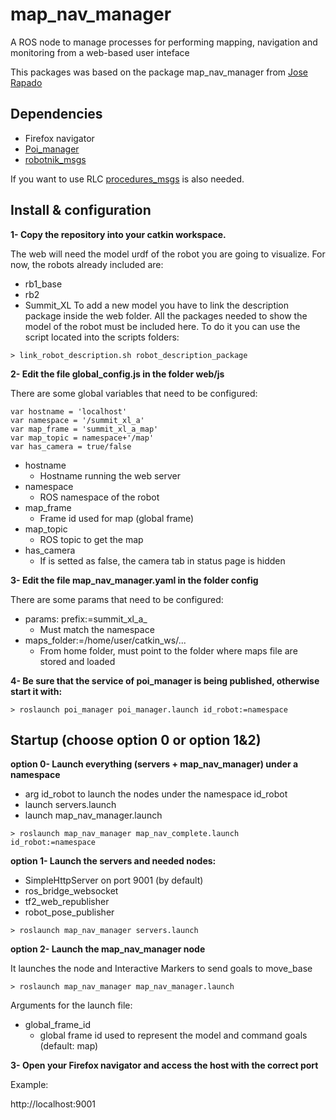# map_nav_manager

A ROS node to manage processes for performing mapping, navigation and monitoring from a web-based user inteface

This packages was based on the package map_nav_manager from [Jose Rapado](https://github.com/JoseRobotnik/map_nav_manager.git)


## Dependencies

* Firefox navigator
* [Poi_manager](https://github.com/RobotnikAutomation/poi_manager)
* [robotnik_msgs](https://github.com/RobotnikAutomation/robotnik_msgs)

If you want to use RLC [procedures_msgs](https://git1.projectlocker.com/robotnik/procedures_msgs.git) is also needed.

## Install & configuration


**1- Copy the repository into your catkin workspace.**

The web will need the model urdf of the robot you are going to visualize. 
For now, the robots already included are: 
* rb1_base
* rb2
* Summit_XL
To add a new model you have to link the description package inside the web folder. All the packages needed to show the model of the robot must be included here. To do it you can use the script located into the scripts folders:

```
> link_robot_description.sh robot_description_package
```

**2- Edit the file global_config.js in the folder web/js**

There are some global variables that need to be configured:

```
var hostname = 'localhost'
var namespace = '/summit_xl_a'
var map_frame = 'summit_xl_a_map'
var map_topic = namespace+'/map'
var has_camera = true/false
```

* hostname
  * Hostname running the web server
* namespace
  * ROS namespace of the robot
* map_frame
  * Frame id used for map (global frame)
* map_topic
  * ROS topic to get the map
* has_camera
  * If is setted as false, the camera tab in status page is hidden


**3- Edit the file map_nav_manager.yaml in the folder config**

There are some params that need to be configured:

* params: prefix:=summit_xl_a_
  * Must match the namespace
* maps_folder:=/home/user/catkin_ws/...
  * From home folder, must point to the folder where maps file are stored and loaded

**4- Be sure that the service of poi_manager is being published, otherwise start it with:**
```
> roslaunch poi_manager poi_manager.launch id_robot:=namespace
```


## Startup (choose option 0 or option 1&2)
**option 0- Launch everything (servers + map_nav_manager) under a namespace**
* arg id_robot to launch the nodes under the namespace id_robot
* launch servers.launch
* launch map_nav_manager.launch
```
> roslaunch map_nav_manager map_nav_complete.launch id_robot:=namespace
```

**option 1- Launch the servers and needed nodes:**

* SimpleHttpServer on port 9001 (by default)
* ros_bridge_websocket
* tf2_web_republisher
* robot_pose_publisher

```
> roslaunch map_nav_manager servers.launch 
```


**option 2- Launch the map_nav_manager node**

It launches the node and Interactive Markers to send goals to move_base

```
> roslaunch map_nav_manager map_nav_manager.launch
```

Arguments for the launch file:

* global_frame_id
  * global frame id used to represent the model and command goals (default: map)


**3- Open your Firefox navigator and access the host with the correct port**

Example:

http://localhost:9001


